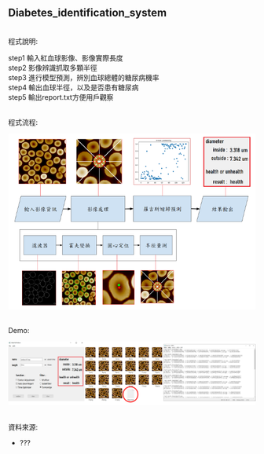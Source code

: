 ## Diabetes_identification_system
</br>程式說明:

step1 輸入紅血球影像、影像實際長度
</br>step2 影像辨識抓取多顆半徑
</br>step3 進行模型預測，辨別血球總體的糖尿病機率
</br>step4 輸出血球半徑，以及是否患有糖尿病
</br>step5 輸出report.txt方便用戶觀察

</br>程式流程:
>
![image](./README/README1.png)

</br>Demo:
>
![image](./README/README3.png)

</br>資料來源:
* ???